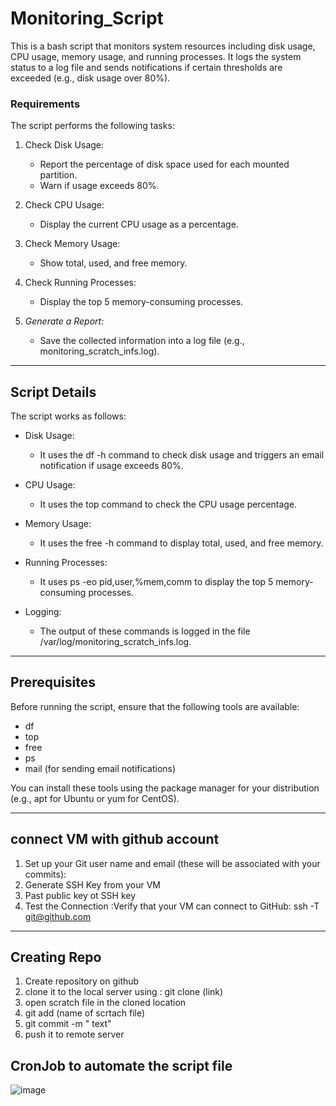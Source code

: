 # Monitoring_Script

This is a bash script that monitors system resources including disk usage, CPU usage, memory usage, and running processes. It logs the system status to a log file and sends notifications if certain thresholds are exceeded (e.g., disk usage over 80%).

### Requirements
The script performs the following tasks:
1. Check Disk Usage:
   - Report the percentage of disk space used for each mounted partition.
   - Warn if usage exceeds 80%.
   
2. Check CPU Usage:
   - Display the current CPU usage as a percentage.

3. Check Memory Usage:
   - Show total, used, and free memory.

4. Check Running Processes:
   - Display the top 5 memory-consuming processes.

5. *Generate a Report:*
   - Save the collected information into a log file (e.g., monitoring_scratch_infs.log).

----------------------------------------------------------------------------------------

## Script Details

The script works as follows:

- Disk Usage:
  - It uses the df -h command to check disk usage and triggers an email notification if usage exceeds 80%.

- CPU Usage:
  - It uses the top command to check the CPU usage percentage.

- Memory Usage:
  - It uses the free -h command to display total, used, and free memory.

- Running Processes:
  - It uses ps -eo pid,user,%mem,comm to display the top 5 memory-consuming processes.

- Logging:
  - The output of these commands is logged in the file /var/log/monitoring_scratch_infs.log.

----------------------------------------------------------------------------------------

## Prerequisites

Before running the script, ensure that the following tools are available:

- df
- top
- free
- ps
- mail (for sending email notifications)

You can install these tools using the package manager for your distribution (e.g., apt for Ubuntu or yum for CentOS).

----------------------------------------------------------------------------------------
## connect VM with github account

1. Set up your Git user name and email (these will be associated with your commits):
2. Generate SSH Key from your VM
3. Past public key ot SSH key
4. Test the Connection :Verify that your VM can connect to GitHub:
ssh -T git@github.com
----------------------------------------------------------------------------------------
## Creating Repo
1. Create repository on github
2. clone it to the local server using : git clone (link)
3. open scratch file in the cloned location
4. git add (name of scrtach file)
5. git commit -m " text"
6. push it to remote server

## CronJob to automate the script file 

![image](https://github.com/user-attachments/assets/4e96ff71-cd73-459a-8bc4-1c869fb44294)


   
